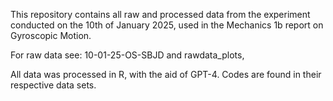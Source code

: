 This repository contains all raw and processed data from the experiment conducted on the 10th of January 2025, used in the Mechanics 1b report on Gyroscopic Motion.

For raw data see: 10-01-25-OS-SBJD and rawdata_plots,


All data was processed in R, with the aid of GPT-4. Codes are found in their respective data sets.
